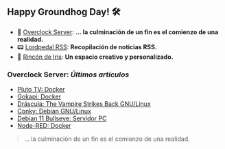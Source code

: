 ## Happy Groundhog Day! 🛠️

- 🤖 [Overclock Server](https://lordpedal.github.io/ "Overclock Server"): **... la culminación de un fin es el comienzo de una realidad.**
- 📟 [Lordpedal RSS](https://lordpedal.github.io/lordpedal "Lordpedal RSS"): **Recopilación de noticias RSS.**
- 🌈 [Rincón de Iris](https://rincondeiris.club/ "Rincón de Iris"): **Un espacio creativo y personalizado.**

### Overclock Server: *Últimos artículos*
- [Pluto TV: Docker](https://lordpedal.github.io/gnu/linux/docker/plutotv-docker/)
- [Gokapi: Docker](https://lordpedal.github.io/gnu/linux/docker/gokapi-docker/)
- [Dráscula: The Vampire Strikes Back GNU/Linux](https://lordpedal.github.io/gnu/linux/personal/drascula-scummvm/)
- [Conky: Debian GNU/Linux](https://lordpedal.github.io/gnu/linux/conky-debian.gnu/)
- [Debian 11 Bullseye: Servidor PC](https://lordpedal.github.io/gnu/linux/debian-11-servidor/)
- [Node-RED: Docker](https://lordpedal.github.io/gnu/linux/docker/nodered-docker/)

> ... la culminación de un fin es el comienzo de una realidad.
